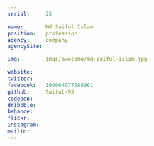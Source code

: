 ```yaml
---
serial:     25

name:       Md Saiful Islam
position:   profession
agency:     company
agencySite:

img:        imgs/awesome/md-saiful-islam.jpg

website:    
twitter:    
facebook:   100004077288961
github:     Saiful-95
codepen:    
dribbble:   
behance:    
flickr:     
instagram:  
mailto:     
---
```

